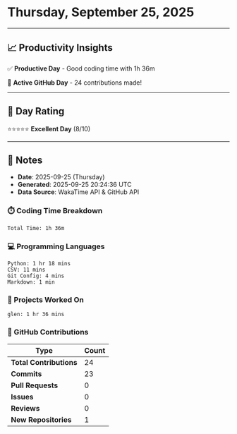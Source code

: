 # Thursday, September 25, 2025

---

## 📈 Productivity Insights

✅ **Productive Day** - Good coding time with 1h 36m

🚀 **Active GitHub Day** - 24 contributions made!

---

## 🎯 Day Rating

⭐⭐⭐⭐⭐ **Excellent Day** (8/10)

---

## 📝 Notes

- **Date**: 2025-09-25 (Thursday)
- **Generated**: 2025-09-25 20:24:36 UTC
- **Data Source**: WakaTime API & GitHub API


### ⏱️ Coding Time Breakdown

```
Total Time: 1h 36m
```

### 💻 Programming Languages

```
Python: 1 hr 18 mins
CSV: 11 mins
Git Config: 4 mins
Markdown: 1 min
```

### 📂 Projects Worked On

```
glen: 1 hr 36 mins

```


### 🐙 GitHub Contributions

| Type | Count |
|------|-------|
| **Total Contributions** | 24 |
| **Commits** | 23 |
| **Pull Requests** | 0 |
| **Issues** | 0 |
| **Reviews** | 0 |
| **New Repositories** | 1 |


